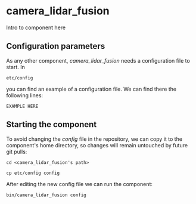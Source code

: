 # camera_lidar_fusion
Intro to component here


## Configuration parameters
As any other component, *camera_lidar_fusion* needs a configuration file to start. In
```
etc/config
```
you can find an example of a configuration file. We can find there the following lines:
```
EXAMPLE HERE
```

## Starting the component
To avoid changing the *config* file in the repository, we can copy it to the component's home directory, so changes will remain untouched by future git pulls:

```
cd <camera_lidar_fusion's path> 
```
```
cp etc/config config
```

After editing the new config file we can run the component:

```
bin/camera_lidar_fusion config
```

